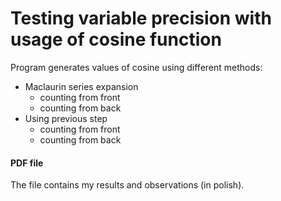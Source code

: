 # Testing variable precision with usage of cosine function

Program generates values of cosine using different methods:
* Maclaurin series expansion
  * counting from front
  * counting from back
* Using previous step
  * counting from front
  * counting from back

#### PDF file

The file contains my results and observations (in polish).
